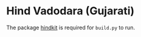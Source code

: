 # Hind Vadodara (Gujarati)

The package [hindkit](https://github.com/itfoundry/hindkit) is required for `build.py` to run.
